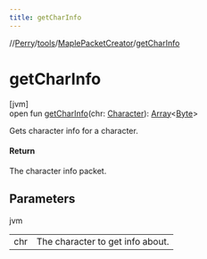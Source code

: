 ```yaml
---
title: getCharInfo
---
```

//[Perry](../../../index.html)/[tools](../index.html)/[MaplePacketCreator](index.html)/[getCharInfo](get-char-info.html)



# getCharInfo



[jvm]\
open fun [getCharInfo](get-char-info.html)(chr: [Character](../../client/-character/index.html)): [Array](https://kotlinlang.org/api/latest/jvm/stdlib/kotlin/-array/index.html)<[Byte](https://kotlinlang.org/api/latest/jvm/stdlib/kotlin/-byte/index.html)>



Gets character info for a character.



#### Return



The character info packet.



## Parameters


jvm

| | |
|---|---|
| chr | The character to get info about. |




